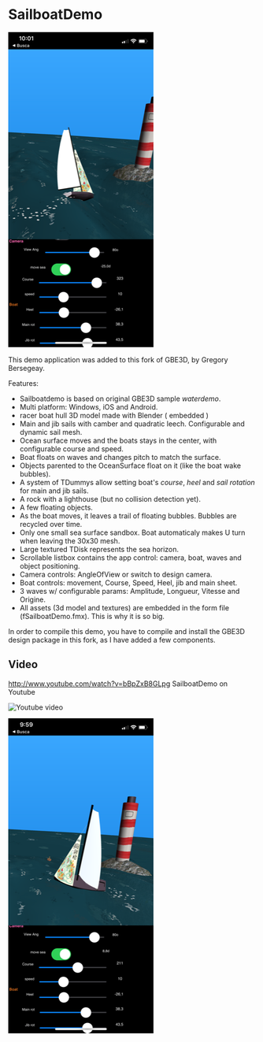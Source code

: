 # SailboatDemo

![app screenshot1](Screenshot1.png)

This demo application was added to this fork of GBE3D, by Gregory Bersegeay. 

Features:
* Sailboatdemo is based on original GBE3D sample *waterdemo*.
* Multi platform: Windows, iOS and Android.
* racer boat hull 3D model made with Blender ( embedded )
* Main and jib sails with camber and quadratic leech. Configurable and dynamic sail mesh.
* Ocean surface moves and the boats stays in the center, with configurable course and speed. 
* Boat floats on waves and changes pitch to match the surface.
* Objects parented to the OceanSurface float on it (like the boat wake bubbles).
* A system of TDummys allow setting boat's *course*, *heel* and *sail rotation* for main and jib sails. 
* A rock with a lighthouse (but no collision detection yet).
* A few floating objects. 
* As the boat moves, it leaves a trail of floating bubbles. Bubbles are recycled over time.  
* Only one small sea surface sandbox. Boat automaticaly makes U turn when leaving the 30x30 mesh.
* Large textured TDisk represents the sea horizon.
* Scrollable listbox contains the app control: camera, boat, waves and object positioning. 
* Camera controls: AngleOfView or switch to design camera.
* Boat controls: movement, Course, Speed, Heel, jib and main sheet.
* 3 waves w/ configurable params: Amplitude, Longueur, Vitesse and Origine.
* All assets (3d model and textures) are embedded in the form file (fSailboatDemo.fmx). This is why it is so big.

In order to compile this demo, you have to compile and install the GBE3D design package in this fork,
as I have added a few components.

## Video
http://www.youtube.com/watch?v=bBpZxB8GLpg   SailboatDemo on Youtube

![Youtube video](https://img.youtube.com/vi/bBpZxB8GLpg/0.jpg) 

![app screenshot2](Screenshot2.png)
